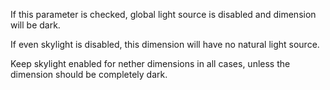 If this parameter is checked, global light source is disabled and dimension will be dark.

If even skylight is disabled, this dimension will have no natural light source.

Keep skylight enabled for nether dimensions in all cases, unless the dimension should be completely dark.